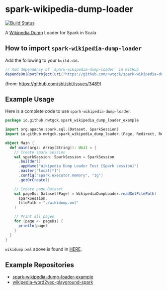 # spark-wikipedia-dump-loader
[![Build Status](https://travis-ci.org/nwtgck/spark-wikipedia-dump-loader.svg?branch=develop)](https://travis-ci.org/nwtgck/spark-wikipedia-dump-loader)

A [Wikipedia Dump](https://dumps.wikimedia.org/) Loader for Spark in Scala


## How to import `spark-wikipedia-dump-loader`

Add the following to your `build.sbt`.

```scala
// Add dependency of `spark-wikipedia-dump-loader` in GitHub
dependsOn(RootProject(uri("https://github.com/nwtgck/spark-wikipedia-dump-loader.git#e6e358dd8cdd5b6200b89f5d2aa76c74b5c1d0d7")))
```
(from: <https://github.com/sbt/sbt/issues/3489>)


## Example Usage

Here is a complete code to use `spark-wikipedia-dump-loader`.

```scala
package io.github.nwtgck.spark_wikipedia_dump_loader_example

import org.apache.spark.sql.{Dataset, SparkSession}
import io.github.nwtgck.spark_wikipedia_dump_loader.{Page, Redirect, Revision, WikipediaDumpLoader}

object Main {
  def main(args: Array[String]): Unit = {
    // Create spark session
    val sparkSession: SparkSession = SparkSession
      .builder()
      .appName("Wikipedia Dump Loader Test [Spark session]")
      .master("local[*]")
      .config("spark.executor.memory", "1g")
      .getOrCreate()

    // Create page Dataset
    val pageDs: Dataset[Page] = WikipediaDumpLoader.readXmlFilePath(
      sparkSession,
      filePath = "./wikidump.xml"
    )

    // Print all pages
    for (page <- pageDs) {
      println(page)
    }
  }
}
```

`wikidump.xml` above is found in [HERE](https://raw.githubusercontent.com/nwtgck/spark-wikipedia-dump-loader-example/master/wikidump.xml).


## Example Repositories

* [spark-wikipedia-dump-loader-example](https://github.com/nwtgck/spark-wikipedia-dump-loader-example)
* [wikipedia-word2vec-playground-spark](https://github.com/nwtgck/wikipedia-word2vec-playground-spark)
